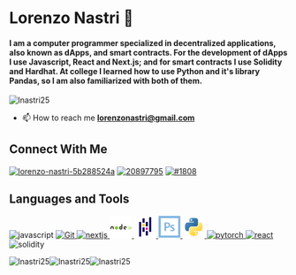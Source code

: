 # Lorenzo Nastri 🚀

<h4 align="left">I am a computer programmer specialized in decentralized applications, also known as dApps, and smart contracts. For the development of dApps I use Javascript, React and Next.js; and for smart contracts I use Solidity and Hardhat. At college I learned how to use Python and it's library Pandas, so I am also familiarized with both of them.</h4>

<p align="left"> <img src="https://komarev.com/ghpvc/?username=lnastri25&label=Profile%20views&color=0e75b6&style=flat" alt="lnastri25" /> </p>

- 📫 How to reach me **lorenzonastri@gmail.com**

## Connect With Me
<p align="left">
<a href="https://linkedin.com/in/lorenzo-nastri-5b288524a" target="blank"><img align="center" src="https://raw.githubusercontent.com/rahuldkjain/github-profile-readme-generator/master/src/images/icons/Social/linked-in-alt.svg" alt="lorenzo-nastri-5b288524a" height="30" width="40" /></a>
<a href="https://stackoverflow.com/users/20897795" target="blank"><img align="center" src="https://raw.githubusercontent.com/rahuldkjain/github-profile-readme-generator/master/src/images/icons/Social/stack-overflow.svg" alt="20897795" height="30" width="40" /></a>
<a href="https://discord.gg/#1808" target="blank"><img align="center" src="https://raw.githubusercontent.com/rahuldkjain/github-profile-readme-generator/master/src/images/icons/Social/discord.svg" alt="#1808" height="30" width="40" /></a>
</p>

## Languages and Tools
<p align="left"> <img src="https://camo.githubusercontent.com/a4199191bff0e00930a78bbcd5f4257c4db4efc3d4bf3b19ca16041751b4c1be/68747470733a2f2f736b696c6c69636f6e732e6465762f69636f6e733f693d6a73" alt="javascript" width="40" height="40"/> </a> <a href="https://developer.mozilla.org/en-US/docs/Web/JavaScript" target="_blank" rel="noreferrer"> <img src="https://camo.githubusercontent.com/9c44054e182f0a86566d67e0b1ea7e986dfb09379ef8c703df199973e42ccfbd/68747470733a2f2f736b696c6c69636f6e732e6465762f69636f6e733f693d676974" alt="Git" width="40" height="40"/> </a> <a href="https://nextjs.org/" target="_blank" rel="noreferrer"> <img src="https://cdn.worldvectorlogo.com/logos/nextjs-2.svg" alt="nextjs" width="40" height="40"/> </a> <a href="https://nodejs.org" target="_blank" rel="noreferrer"> <img src="https://raw.githubusercontent.com/devicons/devicon/master/icons/nodejs/nodejs-original-wordmark.svg" alt="nodejs" width="40" height="40"/> </a> <a href="https://pandas.pydata.org/" target="_blank" rel="noreferrer"> <img src="https://raw.githubusercontent.com/devicons/devicon/2ae2a900d2f041da66e950e4d48052658d850630/icons/pandas/pandas-original.svg" alt="pandas" width="40" height="40"/> </a> <a href="https://www.photoshop.com/en" target="_blank" rel="noreferrer"> <img src="https://raw.githubusercontent.com/devicons/devicon/master/icons/photoshop/photoshop-line.svg" alt="photoshop" width="40" height="40"/> </a> <a href="https://www.python.org" target="_blank" rel="noreferrer"> <img src="https://raw.githubusercontent.com/devicons/devicon/master/icons/python/python-original.svg" alt="python" width="40" height="40"/> </a> <a href="https://pytorch.org/" target="_blank" rel="noreferrer"> <img src="https://www.vectorlogo.zone/logos/pytorch/pytorch-icon.svg" alt="pytorch" width="40" height="40"/> </a> <a href="https://reactjs.org/" target="_blank" rel="noreferrer"> <img src="https://camo.githubusercontent.com/86ce870479afdbfa7075d5b25bff8642dd4894a061c920ea9a49d3f77c74b55b/68747470733a2f2f736b696c6c69636f6e732e6465762f69636f6e733f693d7265616374" alt="react" width="40" height="40"/> </a> <img src="https://camo.githubusercontent.com/c1fc3def8a546cf25dc3b220ee94946bbc6c12ceac6a34581f6cc97120fa148b/68747470733a2f2f736b696c6c69636f6e732e6465762f69636f6e733f693d736f6c6964697479" alt="solidity" width="40" height="40"/> </a> </p>

<p><img align="left" src="https://github-readme-stats.vercel.app/api/top-langs?username=lnastri25&show_icons=true&locale=en&layout=compact&theme=algolia" alt="lnastri25" /></p>


<p><img align="left" src="https://github-readme-stats.vercel.app/api?username=lnastri25&show_icons=true&locale=en&theme=algolia" alt="lnastri25" /></p>


<p><img align="left" src="https://github-readme-streak-stats.herokuapp.com/?user=lnastri25&&theme=algolia" alt="lnastri25" /></p>

